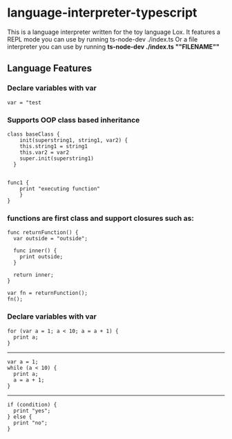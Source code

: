# language-interpreter-typescript

This is a language interpreter written for the toy language Lox.
It features a REPL mode you can use by running ts-node-dev ./index.ts
Or a file interpreter you can use by running **ts-node-dev ./index.ts ""FILENAME""**

## Language Features

### Declare variables with var 

    var = "test
### Supports OOP class based inheritance 

    class baseClass {
	    init(superstring1, string1, var2) {
	    this.string1 = string1
	    this.var2 = var2
	    super.init(superstring1)
	  } 
  
  
    func1 {
	    print "executing function"
	    }
    }
### functions are first class and support closures such as:

    func returnFunction() {
	  var outside = "outside";

	  func inner() {
	    print outside;
	  }

	  return inner;
	}

	var fn = returnFunction();
	fn();
### Declare variables with var 

    for (var a = 1; a < 10; a = a + 1) {
	  print a;
	}
----

    var a = 1;
	while (a < 10) {
	  print a;
	  a = a + 1;
	}
 ---

    if (condition) {
	  print "yes";
	} else {
	  print "no";
	}

